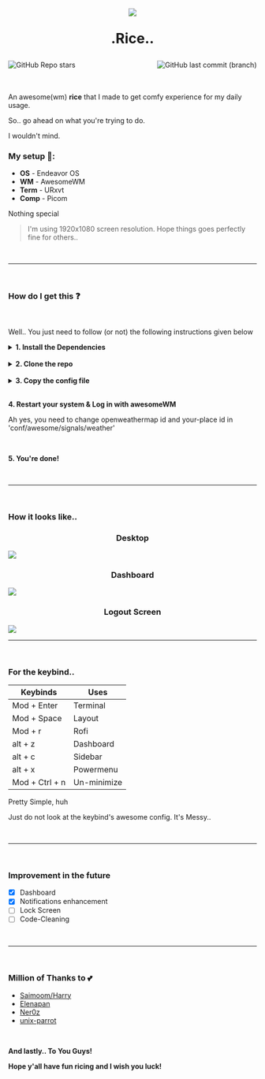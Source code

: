 
<h1 align='center'>
  <img align='center' src='https://github.com/N3k0Ch4n/dotRice/blob/main/.github/hollow-knight-hornet.gif'>
  
  <br>
  
  .Rice..
</h1>

<img align='left' alt="GitHub Repo stars" src="https://img.shields.io/github/stars/N3k0Ch4n/dotRice?color=%23ffefd0&label=Stars&style=for-the-badge&labelColor=ffefd0">
<img align='right' alt="GitHub last commit (branch)" src="https://img.shields.io/github/last-commit/N3k0Ch4n/Another_dotfiles/main?color=%2388aeda&label=Last Update%3F&style=for-the-badge&labelColor=88aeda">

<br>

<br>

<br>

An awesome(wm) **rice** that I made to get comfy experience for my daily usage.<br>

So.. go ahead on what you're trying to do.

I wouldn't mind.

### My setup 🧰:

- **OS** - Endeavor OS
- **WM**   - AwesomeWM
- **Term**  -  URxvt
- **Comp**  -  Picom

Nothing special

> I'm using 1920x1080 screen resolution. Hope things goes perfectly fine for others..

<br>

---

<br>

### How do I get this ❓

<br>

Well.. You just need to follow (or not) the following instructions given below

<details close>

<summary><b>1. Install the Dependencies</b></summary>
  
  - [awesome-git](https://aur.archlinux.org/packages/awesome-git)
  - [mpd-mpris](https://github.com/natsukagami/mpd-mpris)
  - [picom (pijulius fork)](https://github.com/pijulius/picom)
  - jq
  - inotify-tools
  - playerctl
  - brightnessctl
  - pulseaudio
  - network-manager
  - rxvt-unicode
  - mpd
  - ncmpcpp
  - redshift
  - bluez
  - bluez-utils

<br>

**Required Fonts**

- [Material Design Icons](https://materialdesignicons.com/)
- Icomoon
- Iosevka
- AzukifontBI

<br>

And some others I dont remember 💀
  
I Promise I'll list all of them when I get the time, okay?

<br>

For Arch linux (since I use them)

```sh
sudo pacman -S jq inotify-tools playerctl brightnessctl pulseaudio networkmanager rxvt-unicode mpd ncmpcpp \
alsa-utils alsa-plugins alsa-firmware mpc xclip base-devel pamixer redshift
```

</details>

<br>

<details close>

<summary><b>2. Clone the repo</b></summary>

```sh
git clone https://github.com/N3k0Ch4n/dotRice.git
cd dotRice/conf/
git submodule init
git submodule update
```

</details>

<br>

<details close>

<summary><b>3. Copy the config file</b></summary>

```sh
cp -rf cava awesome mpd ncmpcpp picom $HOME/.config/
cp -rf .Xresources .bashrc .vimrc .zshrc $HOME/
cd ..; cp -rf misc/fonts/* $HOME/.local/share/fonts/
fc-cache -v
systemctl enable mpd.service; systemctl start mpd.service
```

</details>

<br>

**4. Restart your system & Log in with awesomeWM**

Ah yes, you need to change openweathermap id and your-place id in 'conf/awesome/signals/weather'

<br>

**5. You're done!**

<br>

---

<br>

### How it looks like..

<h3 align='center'>Desktop</h3>

<img src="https://i.imgur.com/mgE86K9.png">

<br>

<h3 align='center'>Dashboard</h3>

<img src="https://i.imgur.com/wLQSWaD.png">

<br>

<h3 align='center'>Logout Screen</h3>

<img src="https://i.imgur.com/EMpOcgi.png">

<br>

---

<br>

### For the keybind..

| Keybinds    | Uses     |
| ----------- | -------- |
| Mod + Enter | Terminal |
| Mod + Space | Layout   |
| Mod + r     | Rofi      |
| alt + z     | Dashboard|
| alt + c     | Sidebar  |
| alt + x     | Powermenu|
| Mod + Ctrl + n | Un-minimize |

Pretty Simple, huh

Just do not look at the keybind's awesome config. It's Messy..

<br>

---

<br>

### Improvement in the future

- [x] Dashboard 
- [x] Notifications enhancement
- [ ] Lock Screen 
- [ ] Code-Cleaning

<br>

---

<br>

### Million of Thanks to 💕

- [Saimoom/Harry](https://github.com/saimoomedits/dotfiles)
- [Elenapan](https://github.com/elenapan/dotfiles)
- [Ner0z](https://github.com/ner0z/dotfiles)
- [unix-parrot](https://github.com/unix-parrot)

<br>

**And lastly.. To You Guys!**

**Hope y'all have fun ricing and I wish you luck!**
